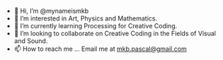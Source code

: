 - 👋 Hi, I’m @mynameismkb
- 👀 I’m interested in Art, Physics and Mathematics.
- 🌱 I’m currently learning Processing for Creative Coding.
- 💞️ I’m looking to collaborate on Creative Coding in the Fields of Visual and Sound.
- 📫 How to reach me ... Email me at mkb.pascal@gmail.com

<!---
mynameismkb/mynameismkb is a ✨ special ✨ repository because its `README.md` (this file) appears on your GitHub profile.
You can click the Preview link to take a look at your changes.
--->

